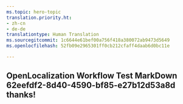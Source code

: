 ```yaml
---
ms.topic: hero-topic
translation.priority.ht:
- zh-cn
- de-de
translationtype: Human Translation
ms.sourcegitcommit: 1c6644e61bef00a756f418a380072ab9473d5649
ms.openlocfilehash: 52fb09e2965301ff0cb212cfaff4daab6d0bc11e

---
```

## OpenLocalization Workflow Test MarkDown 62eefdf2-8d40-4590-bf85-e27b12d53a8d thanks!



<!--HONumber=Jul16_HO4-->



